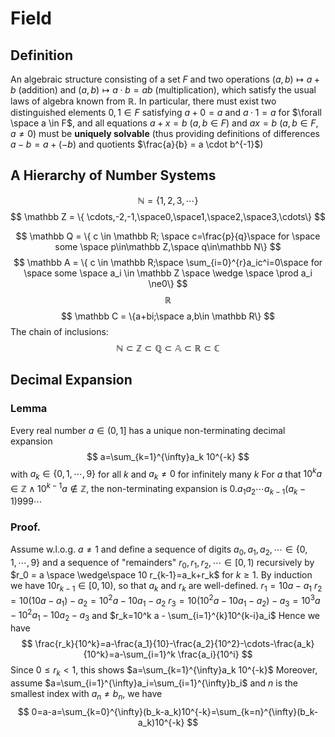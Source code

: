 # Field
## Definition
An algebraic structure consisting of a set $F$ and two operations $(a, b) \mapsto a + b$  (addition) and $(a, b) \mapsto a\cdot  b = ab$ (multiplication), which satisfy the usual laws of algebra known from $\mathbb{R}$. 
In particular, there must exist two distinguished elements $0, 1 \in F$ satisfying $a + 0 = a$ and $a · 1 = a$ for  $\forall \space a \in F$, and all equations $a + x = b$ ($a, b \in F$) and $ax = b$ ($a, b \in F, a \neq 0$) must be **uniquely solvable** (thus providing definitions of differences $a - b = a + (-b)$ and quotients $\frac{a}{b} = a \cdot b^{-1}$)
## A Hierarchy of Number Systems
$$\mathbb N = \{{1,2,3,\cdots} \}$$
$$
	\mathbb Z  = \{ \cdots,-2,-1,\space0,\space1,\space2,\space3,\cdots\}
$$

$$
\mathbb Q = \{ c \in \mathbb R; \space c=\frac{p}{q}\space for \space some \space p\in\mathbb Z,\space q\in\mathbb N\}
$$
$$
\mathbb A = \{ c \in \mathbb R;\space \sum_{i=0}^{r}a_ic^i=0\space for \space some \space a_i \in \mathbb Z \space \wedge \space \prod a_i \ne0\}
$$
$$
\mathbb R
$$
$$
\mathbb C = \{a+bi;\space a,b\in \mathbb R\}
$$
The chain of inclusions:
$$
\mathbb N \subset \mathbb Z \subset \mathbb Q \subset \mathbb A \subset \mathbb R \subset \mathbb C
$$
## Decimal Expansion
### Lemma
Every real number $a\in (0,1]$ has a unique non-terminating decimal expansion $$ a=\sum_{k=1}^{\infty}a_k 10^{-k} $$with $a_k \in \{0,1,\cdots, 9\}$ for all $k$ and $a_k\ne 0$ for infinitely many $k$ 
For $a$ that $10^k a \in\mathbb Z \wedge 10^{k-1} a \notin \mathbb Z$, the non-terminating expansion is $0. a_1 a_2 \cdots a_{k-1}(a_k-1) 999\cdots$
### Proof.
Assume w.l.o.g. $a\ne 1$ and define a sequence of digits $a_0, a_1, a_2,\cdots \in\{0,1,\cdots, 9\}$ and a sequence of "remainders" $r_0, r_1, r_2,\cdots \in [0,1)$ recursively by $r_0 = a \space \wedge\space 10 r_{k-1}=a_k+r_k$ for $k\ge 1$. By induction we have $10 r_{k-1} \in [0,10)$, so that $a_k$ and $r_k$ are well-defined.
$r_1 = 10 a-a_1$
$r_2=10 (10 a-a_1)-a_2=10^2 a-10 a_1-a_2$
$r_3=10 (10^2 a-10 a_1-a_2)-a_3=10^3 a-10^2 a_1-10 a_2-a_3$ and
$r_k=10^k a - \sum_{i=1}^{k}10^{k-i}a_i$
Hence we have$$
\frac{r_k}{10^k}=a-\frac{a_1}{10}-\frac{a_2}{10^2}-\cdots-\frac{a_k}{10^k}=a-\sum_{i=1}^k \frac{a_i}{10^i}
$$Since $0\le r_k < 1$, this shows $a=\sum_{k=1}^{\infty}a_k 10^{-k}$
Moreover, assume $a=\sum_{i=1}^{\infty}a_i=\sum_{i=1}^{\infty}b_i$ and $n$ is the smallest index with $a_n \ne b_n$, we have $$
0=a-a=\sum_{k=0}^{\infty}(b_k-a_k)10^{-k}=\sum_{k=n}^{\infty}(b_k-a_k)10^{-k}
$$
